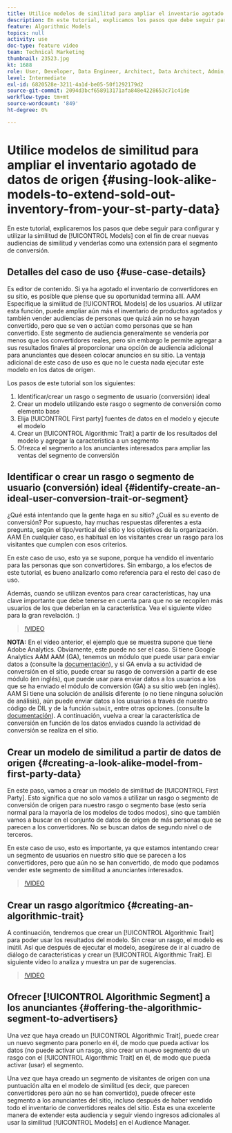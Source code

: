 ```yaml
---
title: Utilice modelos de similitud para ampliar el inventario agotado de datos de origen
description: En este tutorial, explicamos los pasos que debe seguir para configurar y utilizar modelos de similitud, de modo que pueda crear nuevas audiencias de similitud y venderlas como una extensión para su segmento de conversión.
feature: Algorithmic Models
topics: null
activity: use
doc-type: feature video
team: Technical Marketing
thumbnail: 23523.jpg
kt: 1688
role: User, Developer, Data Engineer, Architect, Data Architect, Admin, Leader
level: Intermediate
exl-id: 6820528e-3211-4a1d-be05-50f1292179d2
source-git-commit: 2094d3bcf658913171afa848e4228653c71c41de
workflow-type: tm+mt
source-wordcount: '849'
ht-degree: 0%

---
```


# Utilice modelos de similitud para ampliar el inventario agotado de datos de origen {#using-look-alike-models-to-extend-sold-out-inventory-from-your-st-party-data}

En este tutorial, explicaremos los pasos que debe seguir para configurar y utilizar la similitud de [!UICONTROL Models] con el fin de crear nuevas audiencias de similitud y venderlas como una extensión para el segmento de conversión.

## Detalles del caso de uso {#use-case-details}

Es editor de contenido. Si ya ha agotado el inventario de convertidores en su sitio, es posible que piense que su oportunidad termina allí. AAM Especifique la similitud de [!UICONTROL Models] de los usuarios. Al utilizar esta función, puede ampliar aún más el inventario de productos agotados y también vender audiencias de personas que quizá aún no se hayan convertido, pero que se ven o actúan como personas que se han convertido. Este segmento de audiencia generalmente se vendería por menos que los convertidores reales, pero sin embargo le permite agregar a sus resultados finales al proporcionar una opción de audiencia adicional para anunciantes que deseen colocar anuncios en su sitio. La ventaja adicional de este caso de uso es que no le cuesta nada ejecutar este modelo en los datos de origen.

Los pasos de este tutorial son los siguientes:

1. Identificar/crear un rasgo o segmento de usuario (conversión) ideal
1. Crear un modelo utilizando este rasgo o segmento de conversión como elemento base
1. Elija [!UICONTROL First party] fuentes de datos en el modelo y ejecute el modelo
1. Crear un [!UICONTROL Algorithmic Trait] a partir de los resultados del modelo y agregar la característica a un segmento
1. Ofrezca el segmento a los anunciantes interesados para ampliar las ventas del segmento de conversión

## Identificar o crear un rasgo o segmento de usuario (conversión) ideal {#identify-create-an-ideal-user-conversion-trait-or-segment}

¿Qué está intentando que la gente haga en su sitio? ¿Cuál es su evento de conversión? Por supuesto, hay muchas respuestas diferentes a esta pregunta, según el tipo/vertical del sitio y los objetivos de la organización. AAM En cualquier caso, es habitual en los visitantes crear un rasgo para los visitantes que cumplen con esos criterios.

En este caso de uso, esto ya se supone, porque ha vendido el inventario para las personas que son convertidores. Sin embargo, a los efectos de este tutorial, es bueno analizarlo como referencia para el resto del caso de uso.

Además, cuando se utilizan eventos para crear características, hay una clave importante que debe tenerse en cuenta para que no se recopilen más usuarios de los que deberían en la característica. Vea el siguiente vídeo para la gran revelación. :)

>[!VIDEO](https://video.tv.adobe.com/v/23431/?quality=12)

**NOTA:** En el vídeo anterior, el ejemplo que se muestra supone que tiene Adobe Analytics. Obviamente, este puede no ser el caso. Si tiene Google Analytics AAM AAM (GA), tenemos un módulo que puede usar para enviar datos a (consulte la [documentación](https://experienceleague.adobe.com/docs/audience-manager/user-guide/dil-api/dil-overview.html)), y si GA envía a su actividad de conversión en el sitio, puede crear su rasgo de conversión a partir de ese módulo (en inglés), que puede usar para enviar datos a los usuarios a los que se ha enviado el módulo de conversión (GA) a su sitio web (en inglés). AAM Si tiene una solución de análisis diferente (o no tiene ninguna solución de análisis), aún puede enviar datos a los usuarios a través de nuestro código de DIL y de la función `submit`, entre otras opciones. (consulte la [documentación](https://experienceleague.adobe.com/docs/audience-manager/user-guide/dil-api/dil-modules.html)). A continuación, vuelva a crear la característica de conversión en función de los datos enviados cuando la actividad de conversión se realiza en el sitio.

## Crear un modelo de similitud a partir de datos de origen {#creating-a-look-alike-model-from-first-party-data}

En este paso, vamos a crear un modelo de similitud de [!UICONTROL First Party]. Esto significa que no solo vamos a utilizar un rasgo o segmento de conversión de origen para nuestro rasgo o segmento base (esto sería normal para la mayoría de los modelos de todos modos), sino que también vamos a buscar en el conjunto de datos de origen de más personas que se parecen a los convertidores. No se buscan datos de segundo nivel o de terceros.

En este caso de uso, esto es importante, ya que estamos intentando crear un segmento de usuarios en nuestro sitio que se parecen a los convertidores, pero que aún no se han convertido, de modo que podamos vender este segmento de similitud a anunciantes interesados.

>[!VIDEO](https://video.tv.adobe.com/v/23504/?quality-12)

## Crear un rasgo algorítmico {#creating-an-algorithmic-trait}

A continuación, tendremos que crear un [!UICONTROL Algorithmic Trait] para poder usar los resultados del modelo. Sin crear un rasgo, el modelo es inútil. Así que después de ejecutar el modelo, asegúrese de ir al cuadro de diálogo de características y crear un [!UICONTROL Algorithmic Trait]. El siguiente vídeo lo analiza y muestra un par de sugerencias.

>[!VIDEO](https://video.tv.adobe.com/v/23523/?quality=12)

## Ofrecer [!UICONTROL Algorithmic Segment] a los anunciantes {#offering-the-algorithmic-segment-to-advertisers}

Una vez que haya creado un [!UICONTROL Algorithmic Trait], puede crear un nuevo segmento para ponerlo en él, de modo que pueda activar los datos (no puede activar un rasgo, sino crear un nuevo segmento de un rasgo con el [!UICONTROL Algorithmic Trait] en él, de modo que pueda activar (usar) el segmento.

Una vez que haya creado un segmento de visitantes de origen con una puntuación alta en el modelo de similitud (es decir, que parecen convertidores pero aún no se han convertido), puede ofrecer este segmento a los anunciantes del sitio, incluso después de haber vendido todo el inventario de convertidores reales del sitio. Esta es una excelente manera de extender esta audiencia y seguir viendo ingresos adicionales al usar la similitud [!UICONTROL Models] en el Audience Manager.
